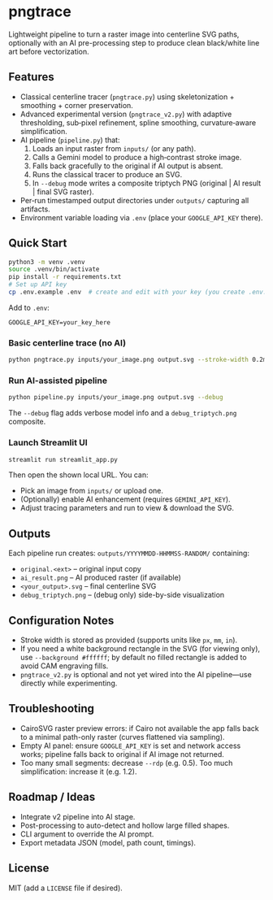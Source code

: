 # pngtrace

Lightweight pipeline to turn a raster image into centerline SVG paths, optionally with an AI pre-processing step to produce clean black/white line art before vectorization.

## Features
- Classical centerline tracer (`pngtrace.py`) using skeletonization + smoothing + corner preservation.
- Advanced experimental version (`pngtrace_v2.py`) with adaptive thresholding, sub‑pixel refinement, spline smoothing, curvature‑aware simplification.
- AI pipeline (`pipeline.py`) that:
  1. Loads an input raster from `inputs/` (or any path).
  2. Calls a Gemini model to produce a high‑contrast stroke image.
  3. Falls back gracefully to the original if AI output is absent.
  4. Runs the classical tracer to produce an SVG.
  5. In `--debug` mode writes a composite triptych PNG (original | AI result | final SVG raster).
- Per‑run timestamped output directories under `outputs/` capturing all artifacts.
- Environment variable loading via `.env` (place your `GOOGLE_API_KEY` there).

## Quick Start
```bash
python3 -m venv .venv
source .venv/bin/activate
pip install -r requirements.txt
# Set up API key
cp .env.example .env  # create and edit with your key (you create .env.example)
```
Add to `.env`:
```
GOOGLE_API_KEY=your_key_here
```

### Basic centerline trace (no AI)
```bash
python pngtrace.py inputs/your_image.png output.svg --stroke-width 0.2mm --rdp 0.8
```

### Run AI-assisted pipeline
```bash
python pipeline.py inputs/your_image.png output.svg --debug
```
The `--debug` flag adds verbose model info and a `debug_triptych.png` composite.

### Launch Streamlit UI
```bash
streamlit run streamlit_app.py
```
Then open the shown local URL. You can:
- Pick an image from `inputs/` or upload one.
- (Optionally) enable AI enhancement (requires `GEMINI_API_KEY`).
- Adjust tracing parameters and run to view & download the SVG.

## Outputs
Each pipeline run creates: `outputs/YYYYMMDD-HHMMSS-RANDOM/` containing:
- `original.<ext>` – original input copy
- `ai_result.png` – AI produced raster (if available)
- `<your_output>.svg` – final centerline SVG
- `debug_triptych.png` – (debug only) side-by-side visualization

## Configuration Notes
- Stroke width is stored as provided (supports units like `px`, `mm`, `in`).
- If you need a white background rectangle in the SVG (for viewing only), use `--background #ffffff`; by default no filled rectangle is added to avoid CAM engraving fills.
- `pngtrace_v2.py` is optional and not yet wired into the AI pipeline—use directly while experimenting.

## Troubleshooting
- CairoSVG raster preview errors: if Cairo not available the app falls back to a minimal path-only raster (curves flattened via sampling).
- Empty AI panel: ensure `GOOGLE_API_KEY` is set and network access works; pipeline falls back to original if AI image not returned.
- Too many small segments: decrease `--rdp` (e.g. 0.5). Too much simplification: increase it (e.g. 1.2).

## Roadmap / Ideas
- Integrate v2 pipeline into AI stage.
- Post-processing to auto-detect and hollow large filled shapes.
- CLI argument to override the AI prompt.
- Export metadata JSON (model, path count, timings).

## License
MIT (add a `LICENSE` file if desired).

